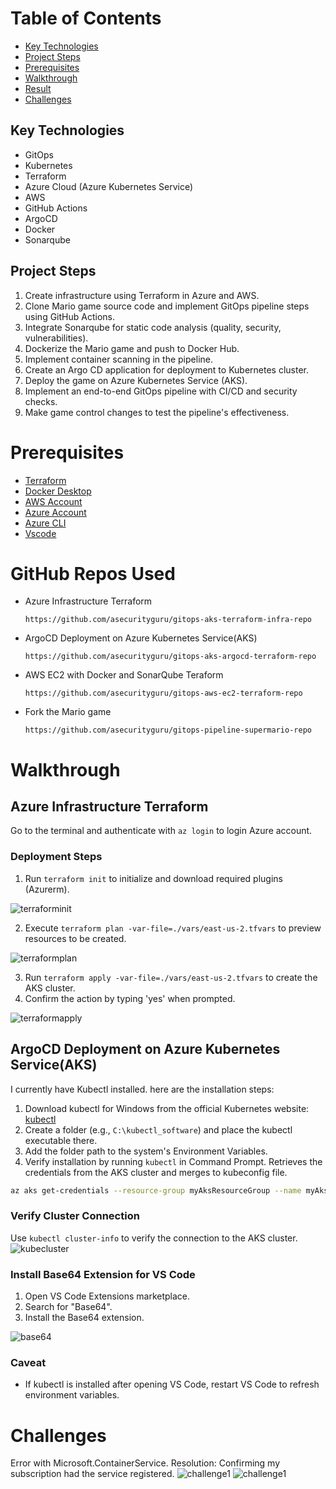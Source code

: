 # Table of Contents
- [Key Technologies](#keytechnologies)
- [Project Steps](#projectsteps)
- [Prerequisites](#prerequisites)
- [Walkthrough](#walkthrough)
- [Result](#result)
- [Challenges](#challenges)


## Key Technologies

- GitOps
- Kubernetes
- Terraform
- Azure Cloud (Azure Kubernetes Service)
- AWS
- GitHub Actions
- ArgoCD
- Docker
- Sonarqube


## Project Steps

1. Create infrastructure using Terraform in Azure and AWS.
2. Clone Mario game source code and implement GitOps pipeline steps using GitHub Actions.
3. Integrate Sonarqube for static code analysis (quality, security, vulnerabilities).
4. Dockerize the Mario game and push to Docker Hub.
5. Implement container scanning in the pipeline.
6. Create an Argo CD application for deployment to Kubernetes cluster.
7. Deploy the game on Azure Kubernetes Service (AKS).
8. Implement an end-to-end GitOps pipeline with CI/CD and security checks.
9. Make game control changes to test the pipeline's effectiveness.


# Prerequisites

- [Terraform](https://developer.hashicorp.com/terraform/install)
- [Docker Desktop](https://www.docker.com/products/docker-desktop/)
- [AWS Account](https://aws.amazon.com/free/?trk=fce796e8-4ceb-48e0-9767-89f7873fac3d&sc_channel=ps&ef_id=Cj0KCQjwn9y1BhC2ARIsAG5IY-5E-SY7m8_H4a8ouDa76758jWiwTAq0UdWQWXXlz43VWT1TVmbWOfkaAt2nEALw_wcB:G:s&s_kwcid=AL!4422!3!592542020599!e!!g!!aws!1644045032!68366401852&gclid=Cj0KCQjwn9y1BhC2ARIsAG5IY-5E-SY7m8_H4a8ouDa76758jWiwTAq0UdWQWXXlz43VWT1TVmbWOfkaAt2nEALw_wcB&all-free-tier.sort-by=item.additionalFields.SortRank&all-free-tier.sort-order=asc&awsf.Free%20Tier%20Types=*all&awsf.Free%20Tier%20Categories=*all)
- [Azure Account](https://azure.microsoft.com/en-us/)
- [Azure CLI](https://learn.microsoft.com/en-us/cli/azure/install-azure-cli)
- [Vscode](https://code.visualstudio.com)

# GitHub Repos Used
- Azure Infrastructure Terraform
    ```
    https://github.com/asecurityguru/gitops-aks-terraform-infra-repo
    ```
- ArgoCD Deployment on Azure Kubernetes Service(AKS)
    ```
    https://github.com/asecurityguru/gitops-aks-argocd-terraform-repo
    ```
- AWS EC2 with Docker and SonarQube Teraform
    ```
    https://github.com/asecurityguru/gitops-aws-ec2-terraform-repo

    ```
- Fork the Mario game
    ```
    https://github.com/asecurityguru/gitops-pipeline-supermario-repo

    ```
# Walkthrough

## Azure Infrastructure Terraform
Go to the terminal and authenticate with `az login` to login Azure account.
### Deployment Steps
1. Run `terraform init` to initialize and download required plugins (Azurerm).

![terraforminit](/assets/terraforminit.jpg)

2. Execute `terraform plan -var-file=./vars/east-us-2.tfvars` to preview resources to be created.

![terraformplan](/assets/terraformplan.jpg)

3. Run `terraform apply -var-file=./vars/east-us-2.tfvars` to create the AKS cluster.
4. Confirm the action by typing 'yes' when prompted.

![terraformapply](/assets/terraformapply.png)

## ArgoCD Deployment on Azure Kubernetes Service(AKS)

I currently have Kubectl installed. here are the installation steps:
1. Download kubectl for Windows from the official Kubernetes website: [kubectl](https://kubernetes.io/docs/tasks/tools/install-kubectl-windows/)
2. Create a folder (e.g., `C:\kubectl_software`) and place the kubectl executable there.
3. Add the folder path to the system's Environment Variables.
4. Verify installation by running `kubectl` in Command Prompt.
Retrieves the credentials from the AKS cluster and merges to kubeconfig file.
```bash
az aks get-credentials --resource-group myAksResourceGroup --name myAksCluster

```
### Verify Cluster Connection
Use `kubectl cluster-info` to verify the connection to the AKS cluster.
![kubecluster](/assets/kubectlinfo.png)

### Install Base64 Extension for VS Code
1. Open VS Code Extensions marketplace.
2. Search for "Base64".
3. Install the Base64 extension.

![base64](/assets/base64.png)

### Caveat
- If kubectl is installed after opening VS Code, restart VS Code to refresh environment variables.




# Challenges

Error with Microsoft.ContainerService. Resolution: Confirming my subscription had the service registered.
![challenge1](/assets/challenge1error.png)
![challenge1](/assets/challengge1.jpg)




